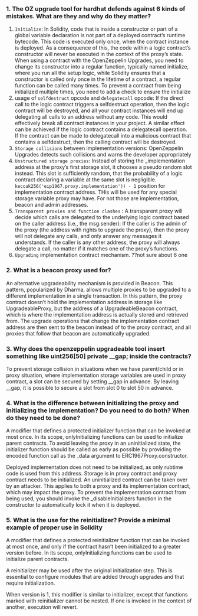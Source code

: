 ### 1. The OZ upgrade tool for hardhat defends against 6 kinds of mistakes. What are they and why do they matter?

1. `Initialize`: In Solidity, code that is inside a constructor or part of a global variable declaration is not part of a deployed contract’s runtime bytecode. This code is executed only once, when the contract instance is deployed. As a consequence of this, the code within a logic contract’s constructor will never be executed in the context of the proxy’s state.  When using a contract with the OpenZeppelin Upgrades, you need to change its constructor into a regular function, typically named initialize, where you run all the setup logic, while Solidity ensures that a constructor is called only once in the lifetime of a contract, a regular function can be called many times. To prevent a contract from being initialized multiple times, you need to add a check to ensure the initialize
2. usage of `selfdestruct` opcode and `delegatecall` opcode: If the direct call to the logic contract triggers a selfdestruct operation, then the logic contract will be destroyed, and all your contract instances will end up delegating all calls to an address without any code. This would effectively break all contract instances in your project. A similar effect can be achieved if the logic contract contains a delegatecall operation. If the contract can be made to delegatecall into a malicious contract that contains a selfdestruct, then the calling contract will be destroyed.
3. `Storage collisions` between implementation versions: OpenZeppelin Upgrades detects such collisions and warns the developer appropriately
4. `Unstructured storage proxies`: Instead of storing the _implementation address at the proxy’s first storage slot, it chooses a pseudo random slot instead. This slot is sufficiently random, that the probability of a logic contract declaring a variable at the same slot is negligible. `keccak256('eip1967.proxy.implementation')) - 1` position for implementation contract address. THis will be used for any special storage variable proxy may have. For not those are implementation, beacon and admin addresses. 
5. `Transparent proxies and function clashes` : A transparent proxy will decide which calls are delegated to the underlying logic contract based on the caller address (i.e., the msg.sender):
If the caller is the admin of the proxy (the address with rights to upgrade the proxy), then the proxy will not delegate any calls, and only answer any messages it understands.
If the caller is any other address, the proxy will always delegate a call, no matter if it matches one of the proxy’s functions.
6. `Upgrading` implementation contract mechanism. ??not sure about 6 one

### 2. What is a beacon proxy used for?
An alternative upgradeability mechanism is provided in Beacon. This pattern, popularized by Dharma, allows multiple proxies to be upgraded to a different implementation in a single transaction. In this pattern, the proxy contract doesn’t hold the implementation address in storage like UpgradeableProxy, but the address of a UpgradeableBeacon contract, which is where the implementation address is actually stored and retrieved from. The upgrade operations that change the implementation contract address are then sent to the beacon instead of to the proxy contract, and all proxies that follow that beacon are automatically upgraded.

### 3.  Why does the openzeppelin upgradeable tool insert something like uint256[50] private __gap; inside the contracts?

To prevent storage collision in situations when we have parent/child or in proxy situation, where implementation storage variables are used in proxy contract, a slot can be secured by setting __gap in advance. By leaving __gap, it is possible to secure a slot from slot 0 to slot 50 in advance.

### 4. What is the difference between initializing the proxy and initializing the implementation? Do you need to do both? When do they need to be done?
A modifier that defines a protected initializer function that can be invoked at most once. In its scope, onlyInitializing functions can be used to initialize parent contracts.
To avoid leaving the proxy in an uninitialized state, the initializer function should be called as early as possible by providing the encoded function call as the _data argument to ERC1967Proxy.constructor.

Deployed implementation does not need to be initialized, as only rubtime code is used from this address. Storage is in proxy contract and proxy contract needs to be initialized.
An uninitialized contract can be taken over by an attacker. This applies to both a proxy and its implementation contract, which may impact the proxy. To prevent the implementation contract from being used, you should invoke the _disableInitializers function in the constructor to automatically lock it when it is deployed.

### 5. What is the use for the reinitializer? Provide a minimal example of proper use in Solidity
A modifier that defines a protected reinitializer function that can be invoked at most once, and only if the contract hasn’t been initialized to a greater version before. In its scope, onlyInitializing functions can be used to initialize parent contracts.

A reinitializer may be used after the original initialization step. This is essential to configure modules that are added through upgrades and that require initialization.

When version is 1, this modifier is similar to initializer, except that functions marked with reinitializer cannot be nested. If one is invoked in the context of another, execution will revert.